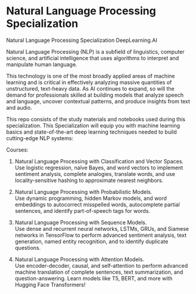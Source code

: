 # Natural Language Processing Specialization
Natural Language Processing Specialization DeepLearning.AI

Natural Language Processing (NLP) is a subfield of linguistics, computer science, and artificial intelligence that uses algorithms to interpret and manipulate human language. 

This technology is one of the most broadly applied areas of machine learning and is critical in effectively analyzing massive quantities of unstructured, text-heavy data. As AI continues to expand, so will the demand for professionals skilled at building models that analyze speech and language, uncover contextual patterns, and produce insights from text and audio.

This repo consists of the study materials and notebooks used during this specialization. This Specialization will equip you with machine learning basics and state-of-the-art deep learning techniques needed to build cutting-edge NLP systems:

Courses:
1. Natural Language Processing with Classification and Vector Spaces.  
Use logistic regression, naïve Bayes, and word vectors to implement sentiment analysis, complete analogies, translate words, and use locality-sensitive hashing to approximate nearest neighbors.

2. Natural Language Processing with Probabilistic Models.  
Use dynamic programming, hidden Markov models, and word embeddings to autocorrect misspelled words, autocomplete partial sentences, and identify part-of-speech tags for words.

3. Natural Language Processing with Sequence Models.  
Use dense and recurrent neural networks, LSTMs, GRUs, and Siamese networks in TensorFlow to perform advanced sentiment analysis, text generation, named entity recognition, and to identify duplicate questions. 

4. Natural Language Processing with Attention Models.  
Use encoder-decoder, causal, and self-attention to perform advanced machine translation of complete sentences, text summarization, and question-answering. Learn models like T5, BERT, and more with Hugging Face Transformers!
